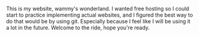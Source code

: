 This is my website, wammy's wonderland. I wanted free hosting so I could start to practice implementing actual 
  websites, and I figured the best way to do that would be by using git. Especially because I feel like I will
  be using it a lot in the future. Welcome to the ride, hope you're ready.
